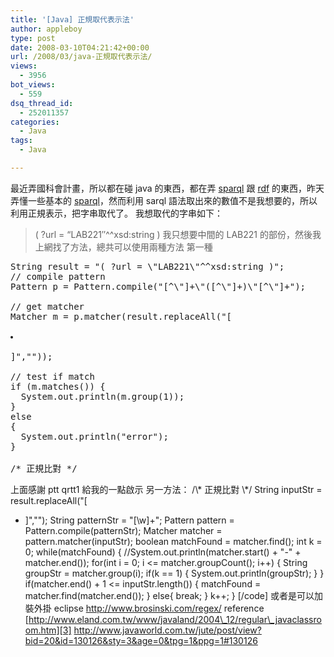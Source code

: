 ```yaml
---
title: '[Java] 正規取代表示法'
author: appleboy
type: post
date: 2008-03-10T04:21:42+00:00
url: /2008/03/java-正規取代表示法/
views:
  - 3956
bot_views:
  - 559
dsq_thread_id:
  - 252011357
categories:
  - Java
tags:
  - Java

---
```

最近弄國科會計畫，所以都在碰 java 的東西，都在弄 [sparql][1] 跟 [rdf][2] 的東西，昨天弄懂一些基本的 [sparql][1]，然而利用 sarql 語法取出來的數值不是我想要的，所以利用正規表示，把字串取代了。 我想取代的字串如下： 

> ( ?url = &#8220;LAB221&#8243;^^xsd:string ) 我只想要中間的 LAB221 的部份，然後我上網找了方法，總共可以使用兩種方法 第一種 

<pre class="brush: java; title: ; notranslate" title="">String result = "( ?url = \"LAB221\"^^xsd:string )";
// compile pattern
Pattern p = Pattern.compile("[^\"]+\"([^\"]+)\"[^\"]+");

// get matcher
Matcher m = p.matcher(result.replaceAll("[

<li>
  
</li>]",""));

// test if match
if (m.matches()) {
  System.out.println(m.group(1));
}
else
{
  System.out.println("error");
}

/* 正規比對 */
</pre> 上面感謝 ptt qrtt1 給我的一點啟示 

<!--more--> 另一方法： /\* 正規比對 \*/ String inputStr = result.replaceAll("[

  * ]",""); String patternStr = "[\\w]+"; Pattern pattern = Pattern.compile(patternStr); Matcher matcher = pattern.matcher(inputStr); boolean matchFound = matcher.find(); int k = 0; while(matchFound) { //System.out.println(matcher.start() + "-" + matcher.end()); for(int i = 0; i <= matcher.groupCount(); i++) { String groupStr = matcher.group(i); if(k == 1) { System.out.println(groupStr); } } if(matcher.end() + 1 <= inputStr.length()) { matchFound = matcher.find(matcher.end()); } else{ break; } k++; } [/code] 或者是可以加裝外掛 eclipse 
<http://www.brosinski.com/regex/> reference [http://www.eland.com.tw/www/javaland/2004\_12/regular\_javaclassroom.htm][3] <http://www.javaworld.com.tw/jute/post/view?bid=20&id=130126&sty=3&age=0&tpg=1&ppg=1#130126>

 [1]: http://www.w3.org/TR/rdf-sparql-query/
 [2]: http://www.w3.org/TR/rdf-schema/
 [3]: http://www.eland.com.tw/www/javaland/2004_12/regular_javaclassroom.htm